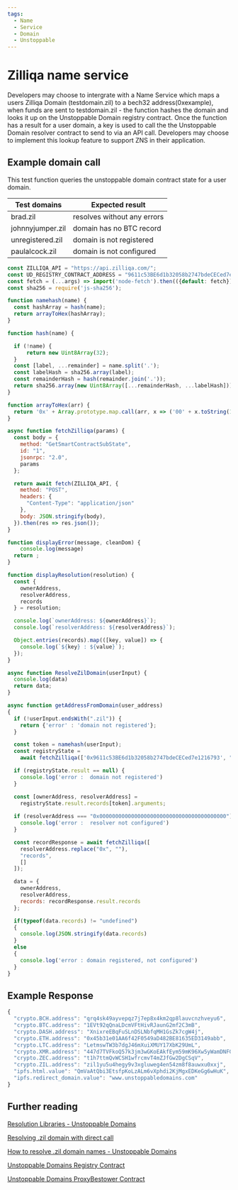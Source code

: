 ```yaml
---
tags:
  - Name
  - Service
  - Domain
  - Unstoppable
---
```


# Zilliqa name service

Developers may choose to intergrate with a Name Service which maps a users Zilliqa Domain (testdomain.zil) to a bech32 address(0xexample), when funds are sent to testdomain.zil - the function hashes the domain and looks it up on the Unstoppable Domain registry contract. Once the function has a result for a user domain, a key is used to call the the Unstoppable Domain resolver contract to send to via an API call. Developers may choose to implement this lookup feature to support ZNS in their application.

## Example domain call

This test function queries the unstoppable domain contract state for a user domain.

| Test domains     | Expected result             |
|------------------|-----------------------------|
| brad.zil         | resolves without any errors |
| johnnyjumper.zil | domain has no BTC record    |
| unregistered.zil | domain is not registered    |
| paulalcock.zil   | domain is not configured    |

```js
const ZILLIQA_API = "https://api.zilliqa.com/";
const UD_REGISTRY_CONTRACT_ADDRESS = "9611c53BE6d1b32058b2747bdeCECed7e1216793";
const fetch = (...args) => import('node-fetch').then(({default: fetch}) => fetch(...args));
const sha256 = require('js-sha256');

function namehash(name) {
  const hashArray = hash(name);
  return arrayToHex(hashArray);
}

function hash(name) {

  if (!name) {
      return new Uint8Array(32);
  }
  const [label, ...remainder] = name.split('.');
  const labelHash = sha256.array(label);
  const remainderHash = hash(remainder.join('.'));
  return sha256.array(new Uint8Array([...remainderHash, ...labelHash]));
}

function arrayToHex(arr) {
  return '0x' + Array.prototype.map.call(arr, x => ('00' + x.toString(16)).slice(-2)).join('');
}

async function fetchZilliqa(params) {
  const body = {
    method: "GetSmartContractSubState",
    id: "1",
    jsonrpc: "2.0",
    params
  };

  return await fetch(ZILLIQA_API, {
    method: "POST",
    headers: {
      "Content-Type": "application/json"
    },
    body: JSON.stringify(body),
  }).then(res => res.json());
}

function displayError(message, cleanDom) {
    console.log(message)
  return ;
}

function displayResolution(resolution) {
  const {
    ownerAddress,
    resolverAddress,
    records
  } = resolution;

  console.log(`ownerAddress: ${ownerAddress}`);
  console.log(`resolverAddress: ${resolverAddress}`);

  Object.entries(records).map(([key, value]) => {
    console.log(`${key} : ${value}`);
  });
}

async function ResolveZilDomain(userInput) {
  console.log(data)
  return data;
}

async function getAddressFromDomain(user_address)
{
  if (!userInput.endsWith(".zil")) {
    return {'error' : 'domain not registered'};
  }

  const token = namehash(userInput);
  const registryState =
    await fetchZilliqa(['0x9611c53BE6d1b32058b2747bdeCECed7e1216793', "records", [token]]);

  if (registryState.result == null) {
    console.log('error :  domain not registered')
  }

  const [ownerAddress, resolverAddress] = 
    registryState.result.records[token].arguments;
  
  if (resolverAddress === "0x0000000000000000000000000000000000000000") {
    console.log('error :  resolver not configured')
  }

  const recordResponse = await fetchZilliqa([
    resolverAddress.replace("0x", ""),
    "records",
    []
  ]);

  data = {
    ownerAddress,
    resolverAddress,
    records: recordResponse.result.records
  };

  if(typeof(data.records) != "undefined")
  {
    console.log(JSON.stringify(data.records)
  }
  else
  {
    console.log('error : domain registered, not configured')
  }
}
```

## Example Response

```js
{
  "crypto.BCH.address": "qrq4sk49ayvepqz7j7ep8x4km2qp8lauvcnzhveyu6",
  "crypto.BTC.address": "1EVt92qQnaLDcmVFtHivRJaunG2mf2C3mB",
  "crypto.DASH.address": "XnixreEBqFuSLnDSLNbfqMH1GsZk7cgW4j",
  "crypto.ETH.address": "0x45b31e01AA6f42F0549aD482BE81635ED3149abb",
  "crypto.LTC.address": "LetmswTW3b7dgJ46mXuiXMUY17XbK29UmL",
  "crypto.XMR.address": "447d7TVFkoQ57k3jm3wGKoEAkfEym59mK96Xw5yWamDNFGaLKW5wL2qK5RMTDKGSvYfQYVN7dLSrLdkwtKH3hwbSCQCu26d",
  "crypto.ZEC.address": "t1h7ttmQvWCSH1wfrcmvT4mZJfGw2DgCSqV",
  "crypto.ZIL.address": "zil1yu5u4hegy9v3xgluweg4en54zm8f8auwxu0xxj",
  "ipfs.html.value": "QmVaAtQbi3EtsfpKoLzALm6vXphdi2KjMgxEDKeGg6wHuK",
  "ipfs.redirect_domain.value": "www.unstoppabledomains.com"
}
```

## Further reading

[Resolution Libraries - Unstoppable Domains](https://docs.unstoppabledomains.com/send-and-receive-crypto-payments/resolution-libraries)

[Resolving .zil domain with direct call](https://docs.unstoppabledomains.com/send-and-receive-crypto-payments/direct-blockchain-calls/resolve-.zil-without-libraries)

[How to resolve .zil domain names - Unstoppable Domains](https://medium.com/unstoppabledomains/how-to-resolve-zil-domain-names-f43da8fe37a9)

[Unstoppable Domains Registry Contract](https://viewblock.io/zilliqa/address/zil1jcgu2wlx6xejqk9jw3aaankw6lsjzeunx2j0jz?tab=state)

[Unstoppable Domains ProxyBestower Contract](https://viewblock.io/zilliqa/address/zil15yw7wej02h6mm7z5f2dvwytfr5qn0z6vlwqug6?tab=state)